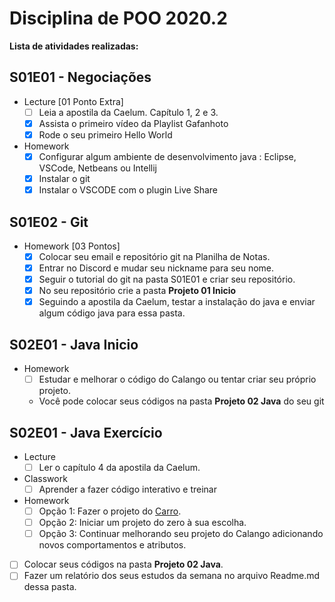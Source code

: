 # Disciplina de POO 2020.2

**Lista de atividades realizadas:**

## S01E01 - Negociações
- Lecture [01 Ponto Extra]
    - [ ] Leia a apostila da Caelum. Capítulo 1, 2 e 3.
    - [x] Assista o primeiro vídeo da Playlist Gafanhoto
    - [x] Rode o seu primeiro Hello World

- Homework
    - [x] Configurar algum ambiente de desenvolvimento java : Eclipse, VSCode, Netbeans ou Intellij
    - [x] Instalar o git
    - [x] Instalar o VSCODE com o plugin Live Share

## S01E02 - Git
- Homework [03 Pontos]
    - [x] Colocar seu email e repositório git na Planilha de Notas.
    - [x] Entrar no Discord e mudar seu nickname para seu nome.
    - [x] Seguir o tutorial do git na pasta S01E01 e criar seu repositório.
    - [x] No seu repositório crie a pasta **Projeto 01 Inicio**
    - [x] Seguindo a apostila da Caelum, testar a instalação do java e enviar algum código java para essa pasta.

## S02E01 - Java Inicio
- Homework
    - [ ] Estudar e melhorar o código do Calango ou tentar criar seu próprio projeto.
    - Você pode colocar seus códigos na pasta **Projeto 02 Java** do seu git

## S02E01 - Java Exercício
- Lecture
    - [ ] Ler o capítulo 4 da apostila da Caelum.
- Classwork
    - [ ] Aprender a fazer código interativo e treinar
- Homework
    - [ ] Opção 1: Fazer o projeto do [Carro](https://github.com/qxcodepoo/arcade/blob/master/base/002/Readme.md).
    - [ ] Opção 2: Iniciar um projeto do zero à sua escolha.
    - [ ] Opção 3: Continuar melhorando seu projeto do Calango adicionando novos comportamentos e atributos. 
- [ ] Colocar seus códigos na pasta **Projeto 02 Java**.
- [ ] Fazer um relatório dos seus estudos da semana no arquivo Readme.md dessa pasta.